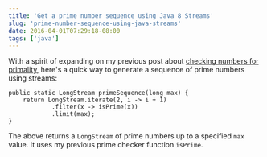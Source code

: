 ```yaml
---
title: 'Get a prime number sequence using Java 8 Streams'
slug: 'prime-number-sequence-using-java-streams'
date: 2016-04-01T07:29:18-08:00
tags: ['java']
---
```


With a spirit of expanding on my previous post about
[checking numbers for primality](/posts/check-number-primality-using-java-streams), here's a
quick way to generate a sequence of prime numbers using streams:

    public static LongStream primeSequence(long max) {
        return LongStream.iterate(2, i -> i + 1)
                .filter(x -> isPrime(x))
                .limit(max);
    }

The above returns a `LongStream` of prime numbers up to a specified `max`
value. It uses my previous prime checker function `isPrime`.
